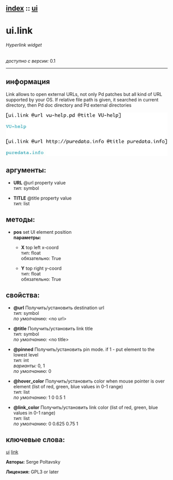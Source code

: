 [index](index.html) :: [ui](category_ui.html)
---

# ui.link

###### Hyperlink widget

*доступно с версии:* 0.1

---


## информация
Link allows to open external URLs, not only Pd patches but all kind of URL supported by your OS. If relative file path is given, it searched in current directory, then Pd doc directory and Pd external directories


[![example](../examples/img/ui.link.jpg)](../examples/pd/ui.link.pd)



## аргументы:

* **URL**
@url property value<br>
_тип:_ symbol<br>

* **TITLE**
@title property value<br>
_тип:_ list<br>



## методы:

* **pos**
set UI element position<br>
  __параметры:__
  - **X** top left x-coord<br>
    тип: float <br>
    обязательно: True <br>

  - **Y** top right y-coord<br>
    тип: float <br>
    обязательно: True <br>




## свойства:

* **@url** 
Получить/установить destination url<br>
_тип:_ symbol<br>
_по умолчанию:_ &lt;no url&gt;<br>

* **@title** 
Получить/установить link title<br>
_тип:_ symbol<br>
_по умолчанию:_ &lt;no title&gt;<br>

* **@pinned** 
Получить/установить pin mode. if 1 - put element to the lowest level<br>
_тип:_ int<br>
_варианты:_ 0, 1<br>
_по умолчанию:_ 0<br>

* **@hover_color** 
Получить/установить color when mouse pointer is over element (list of red, green, blue values in
0-1 range)<br>
_тип:_ list<br>
_по умолчанию:_ 1 0 0.5 1<br>

* **@link_color** 
Получить/установить link color (list of red, green, blue values in 0-1 range)<br>
_тип:_ list<br>
_по умолчанию:_ 0 0.625 0.75 1<br>







## ключевые слова:

[ui](keywords/ui.html)
[link](keywords/link.html)






**Авторы:** Serge Poltavsky




**Лицензия:** GPL3 or later





